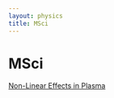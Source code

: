 ```yaml
---
layout: physics
title: MSci
---
```


# MSci

[Non-Linear Effects in Plasma](/Physics/Msci/Non-Linear%20Effects%20in%20Plasma.pdf)

